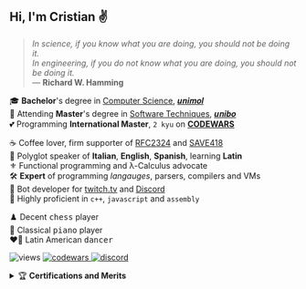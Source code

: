 
## Hi, I'm Cristian ✌️

> *In science, if you know what you are doing, you should not be doing it.*\
> *In engineering, if you do not know what you are doing, you should not be doing it.*\
> — **Richard W. Hamming**

🎓 **Bachelor**'s degree in [Computer Science](https://www2.dipbioter.unimol.it/informatica/), [𝒖𝒏𝒊𝒎𝒐𝒍](https://www2.unimol.it)\
🌱 Attending **Master**'s degree in [Software Techniques](https://corsi.unibo.it/2cycle/ComputerScience), [𝒖𝒏𝒊𝒃𝒐](https://www.unibo.it)\
💕 Programming **International Master**, `2 kyu` on [**CODEWARS**]([https://www.codewars.com](https://www.codewars.com/users/xor_swap))

☕️ Coffee lover, firm supporter of [RFC2324](https://www.rfc-editor.org/rfc/rfc2324) and [SAVE418](https://save418.com/)\
🔣 Polyglot speaker of **Italian**, **English**, **Spanish**, learning **Latin**\
⚜️ Functional programming and λ-Calculus advocate\
🛠️ **Expert** of programming *langauges*, parsers, compilers and VMs\
🤖 Bot developer for [twitch.tv](https://www.twitch.tv/) and [Discord](http://discord.com/)\
💎 Highly proficient in `c++`, `javascript` and `assembly`

♟️ Decent <kbd>chess</kbd> player\
🎹 Classical <kbd>piano</kbd> player\
❤️‍🔥 Latin American <kbd>dancer</kbd>

![views](https://komarev.com/ghpvc/?username=cristian-a&label=VIEWS&color=blueviolet&style=flat)
<a href="https://www.codewars.com/users/xor_swap">
  ![codewars](https://img.shields.io/badge/dynamic/json?color=B1361E&label=CODEWARS&query=%24.ranks.overall.name&url=https%3A%2F%2Fwww.codewars.com%2Fapi%2Fv1%2Fusers%2Fxor_swap)
</a>
<a href="http://discord.com/users/393073920867041280">
  ![discord](https://img.shields.io/badge/DISCORD-%40cristian__5-5A65F2)
</a>

<details>
<summary>🏆 <b>Certifications and Merits</b></summary><br>
<code>2023</code> → 🥈 Programming <b>International Master</b>, top <code>1.1%</code> worldwide<br>
<code>2022</code> → 🎓 <b>Bachelor</b>'s degree in <a href="https://www2.dipbioter.unimol.it/informatica/">Computer Science</a>, <a href="https://www2.unimol.it">University of Molise</a>: <code>101/110</code><br>
<code>2022</code> → 🎗️ Pledged to the <b>Turing Oath</b> for AI Etiquette<br>
<code>2021</code> → 🪙 <b>Chief Technology Officer</b> of <a href="https://www.thechessnerd.com">thechessnerd co.</a> (ended <code>2023</code>)<br>
<code>2021</code> → 🧬 <b>Bioinformatics Contest</b>, Bioinformatics Institute, <a href="https://stepik.org/">Stepik</a><br>
<code>2021</code> → 🗄️ <b>HackerRank</b> <a href="https://www.hackerrank.com/certificates/7761b34ed6f8">Structured Query Language</a> Certification <br>
<code>2021</code> → 💊 <b>HackerRank</b> <a href="https://www.hackerrank.com/certificates/3d8ccbb52fb7">JavaScript</a> Certification<br>
<code>2021</code> → 🦋 <b>HackerRank</b> <a href="https://www.hackerrank.com/certificates/fc9444de4903">Cascading Style Sheet</a> Certification<br>
<code>2020</code> → 🧩 <b>HackerRank</b> <a href="https://www.hackerrank.com/certificates/1cac5e589050">Problem Solving</a> Certification<br>
<code>2017</code> → ⚙️ Graduated <b>Technical Institute</b> <a href="https://www.itiscassino.edu.it">E. Majorana</a>, CS Department: <code>95/100</code><br>
<code>2016</code> → 🇬🇧 <b>Cambridge English PET</b> Level 1, Pass with Distinction: <code>163/170</code> <b>B2</b>
</details>
